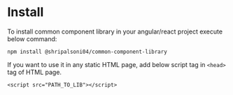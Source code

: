# Install

To install common component library in your angular/react project execute below command:
```
npm install @shripalsoni04/common-component-library
```

If you want to use it in any static HTML page, add below script tag in `<head>` tag of HTML page.
```
<script src="PATH_TO_LIB"></script>
```